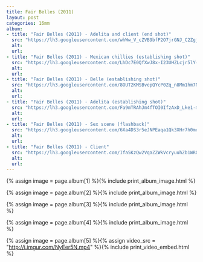 ```yaml
---
title: Fair Belles (2011)
layout: post
categories: 16mm
album:
- title: "Fair Belles (2011) - Adelita and client (end shot)"
  src: "https://lh3.googleusercontent.com/whWw_V_cZVB9bfP2O7jrGNJ_C2ZgjLlrsxlTTm1uz9EOmd-8qJUWNpt_scRQxynjzUM84TCZ0iPrnP2tfS48F_oTpemlkpdqgYb68gt1o0kPGVgYeJhcSimtCyEUEM0Rgg1-6Umd27olsG3RiHZWF7NVlrUqHbGx8TcsvuVEuoQZjMu3_U3yvRSt-9KudY5iDGiH5S-MxVkQ0dpTfaP9HANrSKLWF4D13ZDM6XctrJn1Khkfa4_DPnkODCNQnBTIIY1OFYqRVude7nRchT0e1CVjdiD2LVgmlt1qZLF-Btr0ZaFa3qs_XFVfZKsEdmdNY4s9_IOrV4shtP19ENPyTnb_HtY98qsosSoFMNaJEKThDjs0nrT2Ga8Bpxn9I-1XNzoNKChQR3t0NrT_LcOqeLqnCgVKwrC28iPZqE3XpLZYZUzNtiZkhN0aykz7mWSfKjQf58yrFtMT8pmtrpHQz_J7DoKtkTvKhruaVQauRr6o2zUXroufRjpCOyZUbf93tdwWEt07q14tzx9rBSWxwOhfMb0OzssBjjIlArsSHrmaqOSynsHp3FknLgJgZ6qQdWQjOMjSaowPmrfsjzrg-I3-0GwEvwglGr_RohA"
  alt: 
  url: 
- title: "Fair Belles (2011) - Mexican chillies (establishing shot)"
  src: "https://lh3.googleusercontent.com/LhDc7E0QfXwJ8x-I23UHZLcjr5lY-LA7amFtB5mcVAQTjZVGWRRpOYqe4XQHqmDdou_czuSIIj3uZLOS3Ta0C3u8CymdMZ0LI-PMjyIBK4IK9-hsff_ha-aYs0ofF_s-fyN6h2I74vj7fMoqPTXgNjUXnZxjp0Lmhqj22FvBAG92c5J_E9wZA4xjyZyHaVT6nlpOIt0ncx4XP-jib0n6ktdCdKnITmQ8AqhV1HnfqnCoDATBWRHcdmiy75OQNoke6paDdWoEg-Qtm7CVrwe7NFik0EC3vn4SmpcTmjYVrBYs1brWmNkC_g-zjyJHaQL8KtB7Y1jQbFKkqDRemRPN1FFV1hGXIHFypQiSWTgEVuF5k3Z9SqBx9wfO18t9QL7ih8LxDYiR26E6sbX_s5lWFq2h8XiXXpYr99P33rrFG-iJdO0xttUOvBQwqANS_wVrquhK2KhKQMJ2ji150jnzWu4uZJQou6WKws3VVABk116vIMUkXflH0fXgM-UjkyVsU-vR9qvakEYOcdvudxSQSBa_7ihtxtSp8FKNr2UBRbfkiqi-iLSK143qRZ3tl96fcj61nxQ-0XsutA2e4GwW9fl7-nyu2BfJTXzm1lY"
  alt: 
  url: 
- title: "Fair Belles (2011) - Belle (establishing shot)"
  src: "https://lh3.googleusercontent.com/8OUT2KMSBvepQYcP0Zq_n8Mm1hm7NCLxOyTzOJHZWbZRpV-NqKWHk1X69ZSWyWDRAbTnMLrVrz8uCqFfVs89JAYE-gDqLceK9TZ_s-flVuRWnEzwcfNKKCW5wleomBUOCHGCKihB1J6SCEs8tPwQqSAWZoH0aPYbMWDjsY2AIUjE9jNvrGLuCfsxTeKi1C6q84dDUgn3YBNcnSX-_YFuO_0c2z7uWnYC9v7ygPmp8xW27StNBVhBD5bZl0dWIMQYdrxlz_0zfn1MwqVAuENLbLqGienMzBEj1Mt63qsfvuhp6AvVFQLE1OixxUivHWZcEGRQFmhz75z-AM1Mw7hvelhL9VB4g2ZI9MjP8DMjEY2jxv0Q0pqbFElZAVK__i46ONBYUQjvTlPTOTowJ4rHHnd-8ceuZAlkusitb7_s8ZYUzovelUb_XQmRMYSZmohTqA5GKibSrM6X0Km2jZyCCfzogzSG00PokWc78T4SamBpHA5NJA1IAaWaJ6Os2PkZpNxa5FMOyQNo5xhhKrvxP9BQA70dyHvsjZVZUaQ_AhV1Vae6WyvnT9FSYo4mMGj0RhQrm_irRpWX1IsNagbQCGcvpaRpGFokXkrT7zs"
  alt: 
  url: 
- title: "Fair Belles (2011) - Adelita (establishing shot)"
  src: "https://lh3.googleusercontent.com/Fa9mTRAhJm4fTOI0IfzAxD_Lke1-mI5k5gy2_rpXVYJgd3HTgCufyijLB199Nla_MKMkqzIzBgQfLnhUfelsVBmAgTiSphVkUGx2A9hKesFjG98IU_hvqLYGdxcCXoDG7IQZHrGKiatTlv4vRpukuo2bgOsfHF0CAwUXWXRvFcIfsvHgiTACF1lvvPMzVo-3-tADvJV_zU1mO619vqvER4R6GwmgMziK3Yu2xCJFJPFe3kFDfHatCzKA1-nuuobwxOKFyzS-QfHOh8EME1GRncYeuuzpstiIZRPhhl_MHMjQtlvuat20Rlc5eN4lnMPgFoflaujfP07Og7vdf03kGyiBcdvcwoGpvYnA5acu6UC17gPxdL64PZ9zCTZ8ivUHreIW9Dk5M4n5lA5cmLgvMoaedZLUmCIk-mHD1ZPtfp6J_NaIuuVQ5BzWY22DtDUOyKySARtyuxvP7a49MQeOP9Igq8Io7FhgCq5E7iwZGsFfr1Ei54nF_G8q4KwcFUrECWRDa_slRmRdbNDma3PX7FHK0nzyWh1H81E_WIKsgLM6d6dwGy1U5jUIxOd_wb6c9eUWGk92K2t12vMlzErE4Fsv97NmwHbpJVLXPZs"
  alt: 
  url: 
- title: "Fair Belles (2011) - Sex scene (flashback)"
  src: "https://lh3.googleusercontent.com/6Xa4DS3r5eJNPEaqa1Qk3XHr7h0mor2b9mRIX7mH95lOisoZPIUJ48JKWIII9FNu8pInzLSxwBNTlza3f3SLgiqNL8xwq-rBjT_tbVftYYHndoSCkCyruW1ceCDfpwtvoISE-D3Vq3c_HRWfyc5X-Wbdjwdf6AVgYkJA6lq-XcQcJweYLfatm_dhp7wU8dfk30jjik3utQ9P8dJTU7HwD7VNRK8IKUrnzPk6V7-CJeDxJvRYIRPe5Bpgkgoh8cXST47-YJNytbpi5KwRg4k7Obk8UTdo3osASRMks0nW6lJgqslB42FxS_sSJeldu10fxPfDqpXJSRLUIOos3pIoRTfytiDgWm2TLW0Nha6-XlQ8d951UTDY0O_xLwKYMzh2ciYt4bk5DhTZmXT3P7iVD_NIHiHLxoA_5vrz1MEqRT_XljL7xnu-YH79Z35wxEE-7LYuzYJsegOvRsQ3FvJDrplYV1wkcTZ4SwOqpGgdhX7xf_gXuzMIWj8GgZxgB5lB9g8NPuZWaZmfC9dHF0xGuN-taqrWTR60pA_5w63pxjUh-9F2hAk6AVCHyVLe78sVj01MBpaRq8YZQumJ9AhnpOp-CA62Swwd8hriZYQ"
  alt: 
  url: 
- title: "Fair Belles (2011) - Client"
  src: "https://lh3.googleusercontent.com/Ifa5KzQw2VqaZZWkVcryuuhZb1WRQQKHcVYXn7swdo_52ZBKqhCi563sLi672j8cijMWfA9hWfOpkI5M9kgQWsla6-v59U5VQ9VE05AfhXczQvroLzCxVMu4sZWAnrVT_zic-yA2BWhhjIhMnVD9t_STCiei_nMScvyp6MZzJhaS1dciKAoO34tfxSiZvMBO4K4MQOlX_zVvihuqjc5jwYtYVzlTGbrSQscl7QXipFbku6wtDUy2EwEf0rvki6rcyB4-YBasu2E-a18ipUgangHYwCPRhxiHnjzog86wnmHK7Od-oXcpei2rs4DDaIJL9YRve2V5QSD8rpyJZ0jN8ecAPvsnWliaj5SRk0uz6ZCmELL8fFBd2jvhR56Dj8MDFMLatwvgJ9KjroxAuoRGqoIZ2OrQxT5u92P4PX2987fdjGchC-iZfGMwvxTBLG4RmHuntc9mHjXg2GkArRyBi26sey68Mzh5zThaOlBncdkesE32iXTl9reb7at5LBsuuYuCaHVskmpApRK1nkQYqWUKdyWvZDVnBKTzfnjEZS4oaQHhuXZg1xicfI50aRGtAkfVkm8QmoqKFqTtiYEKJG8jcghFVFCrpn3KBYI"
  alt: 
  url:
---
```


{% assign image = page.album[1] %}{% include print_album_image.html %}

{% assign image = page.album[2] %}{% include print_album_image.html %}

{% assign image = page.album[3] %}{% include print_album_image.html %}

{% assign image = page.album[4] %}{% include print_album_image.html %}

{% assign image = page.album[5] %}{% assign video_src = "http://i.imgur.com/NyEer5N.mp4" %}{% include print_video_embed.html %}
